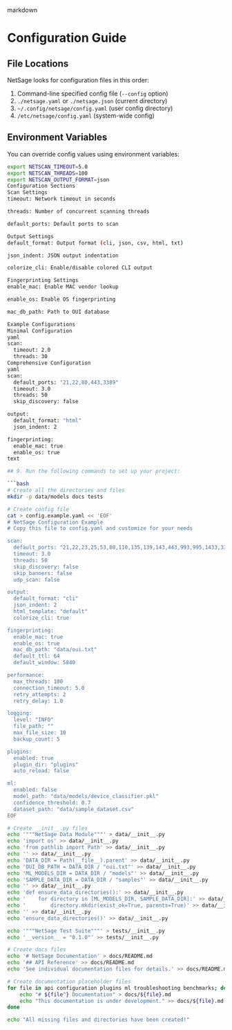 markdown
# Configuration Guide

## File Locations

NetSage looks for configuration files in this order:
1. Command-line specified config file (`--config` option)
2. `./netsage.yaml` or `./netsage.json` (current directory)
3. `~/.config/netsage/config.yaml` (user config directory)
4. `/etc/netsage/config.yaml` (system-wide config)

## Environment Variables

You can override config values using environment variables:
```bash
export NETSCAN_TIMEOUT=5.0
export NETSCAN_THREADS=100
export NETSCAN_OUTPUT_FORMAT=json
Configuration Sections
Scan Settings
timeout: Network timeout in seconds

threads: Number of concurrent scanning threads

default_ports: Default ports to scan

Output Settings
default_format: Output format (cli, json, csv, html, txt)

json_indent: JSON output indentation

colorize_cli: Enable/disable colored CLI output

Fingerprinting Settings
enable_mac: Enable MAC vendor lookup

enable_os: Enable OS fingerprinting

mac_db_path: Path to OUI database

Example Configurations
Minimal Configuration
yaml
scan:
  timeout: 2.0
  threads: 30
Comprehensive Configuration
yaml
scan:
  default_ports: "21,22,80,443,3389"
  timeout: 3.0
  threads: 50
  skip_discovery: false

output:
  default_format: "html"
  json_indent: 2

fingerprinting:
  enable_mac: true
  enable_os: true
text

## 9. Run the following commands to set up your project:

```bash
# Create all the directories and files
mkdir -p data/models docs tests

# Create config file
cat > config.example.yaml << 'EOF'
# NetSage Configuration Example
# Copy this file to config.yaml and customize for your needs

scan:
  default_ports: "21,22,23,25,53,80,110,135,139,143,443,993,995,1433,3306,3389,5432,5900,8000,8080,8443"
  timeout: 3.0
  threads: 50
  skip_discovery: false
  skip_banners: false
  udp_scan: false

output:
  default_format: "cli"
  json_indent: 2
  html_template: "default"
  colorize_cli: true

fingerprinting:
  enable_mac: true
  enable_os: true
  mac_db_path: "data/oui.txt"
  default_ttl: 64
  default_window: 5840

performance:
  max_threads: 100
  connection_timeout: 5.0
  retry_attempts: 2
  retry_delay: 1.0

logging:
  level: "INFO"
  file_path: ""
  max_file_size: 10
  backup_count: 5

plugins:
  enabled: true
  plugin_dir: "plugins"
  auto_reload: false

ml:
  enabled: false
  model_path: "data/models/device_classifier.pkl"
  confidence_threshold: 0.7
  dataset_path: "data/sample_dataset.csv"
EOF

# Create __init__.py files
echo '"""NetSage Data Module"""' > data/__init__.py
echo 'import os' >> data/__init__.py
echo 'from pathlib import Path' >> data/__init__.py
echo '' >> data/__init__.py
echo 'DATA_DIR = Path(__file__).parent' >> data/__init__.py
echo 'OUI_DB_PATH = DATA_DIR / "oui.txt"' >> data/__init__.py
echo 'ML_MODELS_DIR = DATA_DIR / "models"' >> data/__init__.py
echo 'SAMPLE_DATA_DIR = DATA_DIR / "samples"' >> data/__init__.py
echo '' >> data/__init__.py
echo 'def ensure_data_directories():' >> data/__init__.py
echo '    for directory in [ML_MODELS_DIR, SAMPLE_DATA_DIR]:' >> data/__init__.py
echo '        directory.mkdir(exist_ok=True, parents=True)' >> data/__init__.py
echo '' >> data/__init__.py
echo 'ensure_data_directories()' >> data/__init__.py

echo '"""NetSage Test Suite"""' > tests/__init__.py
echo '__version__ = "0.1.0"' >> tests/__init__.py

# Create docs files
echo '# NetSage Documentation' > docs/README.md
echo '## API Reference' >> docs/README.md
echo 'See individual documentation files for details.' >> docs/README.md

# Create documentation placeholder files
for file in api configuration plugins ml troubleshooting benchmarks; do
    echo "# ${file^} Documentation" > docs/${file}.md
    echo "This documentation is under development." >> docs/${file}.md
done

echo "All missing files and directories have been created!"
